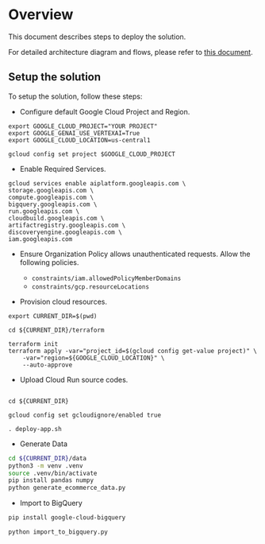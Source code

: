 # Overview

This document describes steps to deploy the solution.

For detailed architecture diagram and flows, please refer to
[this document](./docs/architecture.md).

## Setup the solution

To setup the solution, follow these steps:

-   Configure default Google Cloud Project and Region.

```shell
export GOOGLE_CLOUD_PROJECT="YOUR PROJECT"
export GOOGLE_GENAI_USE_VERTEXAI=True
export GOOGLE_CLOUD_LOCATION=us-central1

gcloud config set project $GOOGLE_CLOUD_PROJECT

```

-   Enable Required Services.

```shell
gcloud services enable aiplatform.googleapis.com \
storage.googleapis.com \
compute.googleapis.com \
bigquery.googleapis.com \
run.googleapis.com \
cloudbuild.googleapis.com \
artifactregistry.googleapis.com \
discoveryengine.googleapis.com \
iam.googleapis.com

```

-   Ensure Organization Policy allows unauthenticated requests. Allow the
    following policies.

    -   `constraints/iam.allowedPolicyMemberDomains`
    -   `constraints/gcp.resourceLocations`

-   Provision cloud resources.

```shell
export CURRENT_DIR=$(pwd)

cd ${CURRENT_DIR}/terraform

terraform init
terraform apply -var="project_id=$(gcloud config get-value project)" \
    -var="region=${GOOGLE_CLOUD_LOCATION}" \
    --auto-approve
```

-   Upload Cloud Run source codes.

```shell

cd ${CURRENT_DIR}

gcloud config set gcloudignore/enabled true

. deploy-app.sh

```

-   Generate Data

```bash
cd ${CURRENT_DIR}/data
python3 -m venv .venv
source .venv/bin/activate
pip install pandas numpy
python generate_ecommerce_data.py
```

-   Import to BigQuery

```bash
pip install google-cloud-bigquery

python import_to_bigquery.py
```
